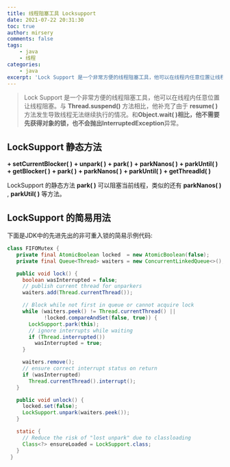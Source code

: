 ```yaml
---
title: 线程阻塞工具 Locksupport
date: 2021-07-22 20:31:30
toc: true
author: mirsery
comments: false
tags:
	- java
	- 线程
categories:	
	- java
excerpt: 'Lock Support 是一个非常方便的线程阻塞工具，他可以在线程内任意位置让线程阻塞。与 **Thread.suspend()** 方法相比，他补充了由于 **resume( )** 方法发生导致线程无法继续执行的情况...'  
---
```


> Lock Support 是一个非常方便的线程阻塞工具，他可以在线程内任意位置让线程阻塞。与 **Thread.suspend()** 方法相比，他补充了由于 **resume( )** 方法发生导致线程无法继续执行的情况。和**Object.wait( )**相比，他不需要先获得对象的锁，也不会抛出**InterruptedException**异常。

<!-- toc -->

## LockSupport 静态方法


**+ setCurrentBlocker( )**
**+ unpark( )**
**+ park( )**
**+ parkNanos( )**
**+ parkUntil( )**
**+ getBlocker( )**
**+ park( )**
**+ parkNanos( )**
**+ parkUntil( )**
**+ getThreadId( )**

LockSupport 的静态方法 **park(  )** 可以阻塞当前线程，类似的还有 **parkNanos( )** , **parkUtil( )** 等方法。

## LockSupport 的简易用法

下面是JDK中的先进先出的非可重入锁的简易示例代码:

```java
class FIFOMutex {
   private final AtomicBoolean locked  = new AtomicBoolean(false);
   private final Queue<Thread> waiters = new ConcurrentLinkedQueue<>();

   public void lock() {
     boolean wasInterrupted = false;
     // publish current thread for unparkers
     waiters.add(Thread.currentThread());

     // Block while not first in queue or cannot acquire lock
     while (waiters.peek() != Thread.currentThread() ||
            !locked.compareAndSet(false, true)) {
       LockSupport.park(this);
       // ignore interrupts while waiting
       if (Thread.interrupted())
         wasInterrupted = true;
     }

     waiters.remove();
     // ensure correct interrupt status on return
     if (wasInterrupted)
       Thread.currentThread().interrupt();
   }

   public void unlock() {
     locked.set(false);
     LockSupport.unpark(waiters.peek());
   }

   static {
     // Reduce the risk of "lost unpark" due to classloading
     Class<?> ensureLoaded = LockSupport.class;
   }
 }
```

